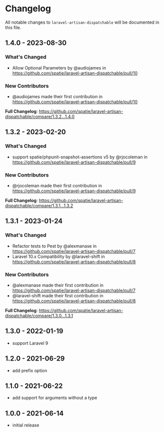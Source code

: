 # Changelog

All notable changes to `laravel-artisan-dispatchable` will be documented in this file.

## 1.4.0 - 2023-08-30

### What's Changed

- Allow Optional Parameters by @audiojames in https://github.com/spatie/laravel-artisan-dispatchable/pull/10

### New Contributors

- @audiojames made their first contribution in https://github.com/spatie/laravel-artisan-dispatchable/pull/10

**Full Changelog**: https://github.com/spatie/laravel-artisan-dispatchable/compare/1.3.2...1.4.0

## 1.3.2 - 2023-02-20

### What's Changed

- support spatie/phpunit-snapshot-assertions v5 by @rjocoleman in https://github.com/spatie/laravel-artisan-dispatchable/pull/9

### New Contributors

- @rjocoleman made their first contribution in https://github.com/spatie/laravel-artisan-dispatchable/pull/9

**Full Changelog**: https://github.com/spatie/laravel-artisan-dispatchable/compare/1.3.1...1.3.2

## 1.3.1 - 2023-01-24

### What's Changed

- Refactor tests to Pest by @alexmanase in https://github.com/spatie/laravel-artisan-dispatchable/pull/7
- Laravel 10.x Compatibility by @laravel-shift in https://github.com/spatie/laravel-artisan-dispatchable/pull/8

### New Contributors

- @alexmanase made their first contribution in https://github.com/spatie/laravel-artisan-dispatchable/pull/7
- @laravel-shift made their first contribution in https://github.com/spatie/laravel-artisan-dispatchable/pull/8

**Full Changelog**: https://github.com/spatie/laravel-artisan-dispatchable/compare/1.3.0...1.3.1

## 1.3.0 - 2022-01-19

- support Laravel 9

## 1.2.0 - 2021-06-29

- add prefix option

## 1.1.0 - 2021-06-22

- add support for arguments without a type

## 1.0.0 - 2021-06-14

- initial release
